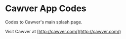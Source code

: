 # Cawver App Codes

Codes to Cawver's main splash page.

Visit Cawver at [http://cawver.com/](http://cawver.com/)